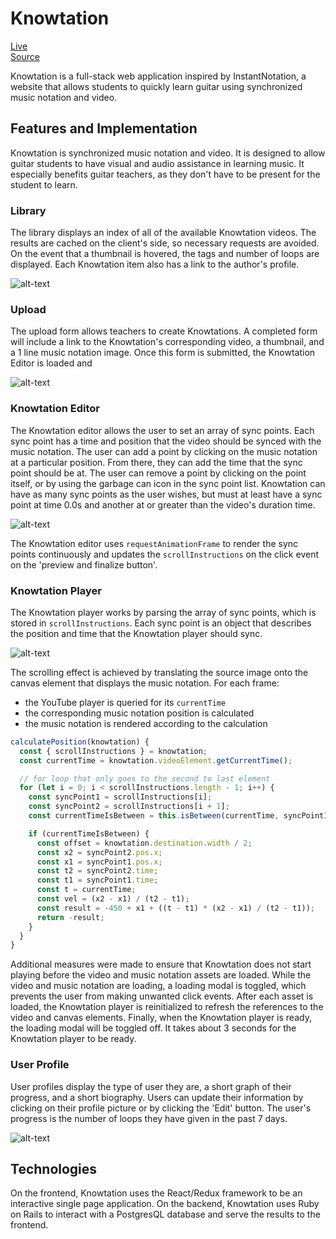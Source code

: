 # Knowtation

[Live](http://www.knowtation.net)
<br/>
[Source](http://github.com/jaredjj3/Knowtation)

Knowtation is a full-stack web application inspired by InstantNotation,
a website that allows students to quickly learn guitar using synchronized
music notation and video.

## Features and Implementation

Knowtation is synchronized music notation and video. It is designed to allow
guitar students to have visual and audio assistance in learning music. It
especially benefits guitar teachers, as they don't have to be present for the
student to learn.

### Library

The library displays an index of all of the available Knowtation videos. The
results are cached on the client's side, so necessary requests are avoided.
On the event that a thumbnail is hovered, the tags and number of loops
are displayed. Each Knowtation item also has a link to the author's
profile.

![alt-text](./docs/screenshots/library.png)

### Upload

The upload form allows teachers to create Knowtations. A completed form will include a link to the Knowtation's corresponding video, a thumbnail, and a 1 line music notation image. Once this form is submitted, the Knowtation Editor is loaded and

![alt-text](./docs/screenshots/upload.png)

### Knowtation Editor

The Knowtation editor allows the user to set an array of sync points. Each sync point
has a time and position that the video should be synced with the music notation.
The user can add a point by clicking on the music notation at a particular position.
From there, they can add the time that the sync point should be at. The user
can remove a point by clicking on the point itself, or by using the garbage can icon
in the sync point list. Knowtation can have as many sync points as the user wishes, but must at least have a sync point at time 0.0s and another at or greater than the video's duration time.

![alt-text](./docs/screenshots/editor.png)

The Knowtation editor uses `requestAnimationFrame` to render the sync
points continuously and updates the `scrollInstructions` on the click event
on the 'preview and finalize button'.

### Knowtation Player

The Knowtation player works by parsing the array of sync points, which is stored in `scrollInstructions`. Each sync point is an object that describes the position and time that the Knowtation player should sync.

![alt-text](./docs/screenshots/show.png)

The scrolling effect is achieved by translating the source image onto the canvas element that displays the music notation. For each frame:

* the YouTube player is queried for its `currentTime`
* the corresponding music notation position is calculated
* the music notation is rendered according to the calculation

```javascript
calculatePosition(knowtation) {
  const { scrollInstructions } = knowtation;
  const currentTime = knowtation.videoElement.getCurrentTime();

  // for loop that only goes to the second to last element
  for (let i = 0; i < scrollInstructions.length - 1; i++) {
    const syncPoint1 = scrollInstructions[i];
    const syncPoint2 = scrollInstructions[i + 1];
    const currentTimeIsBetween = this.isBetween(currentTime, syncPoint1.time, syncPoint2.time);

    if (currentTimeIsBetween) {
      const offset = knowtation.destination.width / 2;
      const x2 = syncPoint2.pos.x;
      const x1 = syncPoint1.pos.x;
      const t2 = syncPoint2.time;
      const t1 = syncPoint1.time;
      const t = currentTime;
      const vel = (x2 - x1) / (t2 - t1);
      const result = -450 + x1 + ((t - t1) * (x2 - x1) / (t2 - t1));
      return -result;
    }
  }
}

```

Additional measures were made to ensure that Knowtation does not start playing before the video and music notation assets are loaded. While the video and music notation are loading, a loading modal is toggled, which prevents the user from making unwanted click events. After each asset is loaded, the Knowtation player is reinitialized to refresh the references to the video and canvas elements. Finally, when the Knowtation player is ready, the loading modal will be toggled off. It takes about 3 seconds for the Knowtation player to be ready.

### User Profile

User profiles display the type of user they are, a short graph of their progress, and a short biography. Users can update their information by clicking on their profile picture or by clicking the 'Edit' button. The user's progress is the number of loops they have given in the past 7 days.

![alt-text](./docs/screenshots/profile.png)

## Technologies

On the frontend, Knowtation uses the React/Redux framework to be an interactive single page application. On the backend, Knowtation uses Ruby on Rails to interact with a PostgresQL database and serve the results to the frontend.
